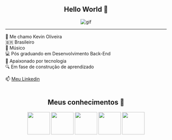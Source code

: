 <!-- Cabeçalho -->
<center> <h2> Hello World 👋 </h2>

![gif](https://media1.tenor.com/m/bCfpwMjfAi0AAAAC/cat-typing.gif) 

</center>


-----------
👦 Me chamo Kevin Oliveira <br>
🇧🇷 Brasileiro <br>
🎹 Músico <br>
💻 Pós graduando em Desenvolvimento Back-End <br>
🐧 Apaixonado por tecnologia <br>
🔍 Em fase de construção de aprendizado

 📫 [Meu Linkedin]() <br><br>

<center> <h2> Meus conhecimentos 💾 </h2>
<img src="https://icongr.am/devicon/python-original.svg?size=132&color=c74343" width ="70px">  <img src="https://icongr.am/devicon/nodejs-original.svg?size=128&color=currentColor" width ="70px">  <img src="https://icongr.am/devicon/java-original.svg?size=132&color=c74343" width = "70px"> <img src="https://icongr.am/devicon/docker-original.svg?size=132&color=1a1919" width = "70px"> <img src="https://icongr.am/devicon/linux-original.svg?size=132&color=1a1919" width = "70px">

<!--
**keviinoliveira/keviinoliveira** is a ✨ _special_ ✨ repository because its `README.md` (this file) appears on your GitHub profile.

Here are some ideas to get you started:

- 🔭 I’m currently working on ...
- 🌱 I’m currently learning ...
- 👯 I’m looking to collaborate on ...
- 🤔 I’m looking for help with ...
- 💬 Ask me about ...
- 📫 How to reach me: ...
- 😄 Pronouns: ...
- ⚡ Fun fact: ...
-->
